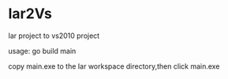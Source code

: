 # Iar2Vs
Iar project to vs2010 project

usage:
go build main

copy main.exe to the Iar workspace directory,then click main.exe